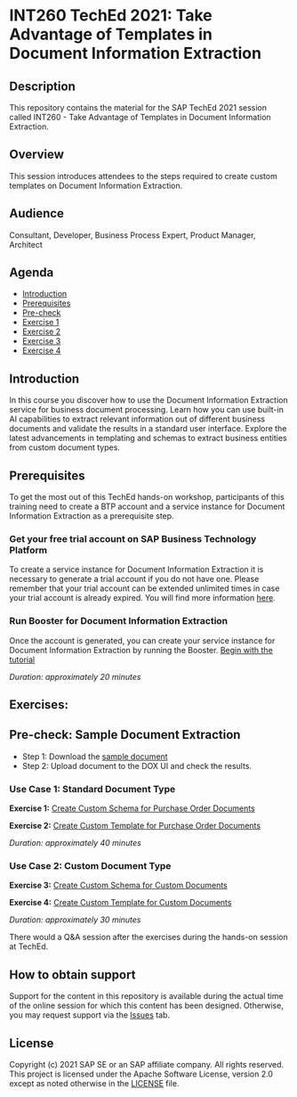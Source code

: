 # INT260 TechEd 2021: Take Advantage of Templates in Document Information Extraction

## Description

This repository contains the material for the SAP TechEd 2021 session called INT260 - Take Advantage of Templates in Document Information Extraction.  

## Overview

This session introduces attendees to the steps required to create custom templates on Document Information Extraction.

## Audience

Consultant, Developer, Business Process Expert, Product Manager, Architect

## Agenda
* [Introduction](#Intro)
* [Prerequisites](#Prerequisites)
* [Pre-check](#Exercise0)
* [Exercise 1](#Exercise1)
* [Exercise 2](#Exercise2)
* [Exercise 3](#Exercise3)
* [Exercise 4](#Exercise4)

<a id="Intro"></a>
## Introduction
In this course you discover how to use the Document Information Extraction service for business document processing. Learn how you can use built-in AI capabilities to extract relevant information out of different business documents and validate the results in a standard user interface. Explore the latest advancements in templating and schemas to extract business entities from custom document types.

<a id="Prerequisites"></a>
## Prerequisites
To get the most out of this TechEd hands-on workshop, participants of this training need to create a BTP account and a service instance for Document Information Extraction as a prerequisite step.

### Get your free trial account on SAP Business Technology Platform
To create a service instance for Document Information Extraction it is necessary to generate a trial account if you do not have one. Please remember that your trial account can be extended unlimited times in case your trial account is already expired. You will find more information [here](https://developers.sap.com/tutorials/hcp-create-trial-account.html#0dcf1c45-cd6f-48cc-ae10-690765287a5a). 

### Run Booster for Document Information Extraction 
Once the account is generated, you can create your service instance for Document Information Extraction by running the Booster. [Begin with the tutorial](https://developers.sap.com/tutorials/cp-aibus-dox-booster-app.html)

*Duration: approximately 20 minutes* 

## Exercises:

## Pre-check: Sample Document Extraction
<a id="Exercise0"></a>
- Step 1: Download the [sample document](https://raw.githubusercontent.com/SAPDocuments/Tutorials/master/tutorials/cp-aibus-dox-swagger-ui/data/sample-invoice-1.pdf)
- Step 2: Upload document to the DOX UI and check the results.

### Use Case 1: Standard Document Type 
<a id="Exercise1"></a>
**Exercise 1:**
[Create Custom Schema for Purchase Order Documents](https://developers.sap.com/tutorials/cp-aibus-dox-ui-schema.html)

<a id="Exercise2"></a>
**Exercise 2:**
[Create Custom Template for Purchase Order Documents](https://developers.sap.com/tutorials/cp-aibus-dox-ui-template.html)

*Duration: approximately 40 minutes*

### Use Case 2: Custom Document Type 

<a id="Exercise3"></a>
**Exercise 3:**
[Create Custom Schema for Custom Documents](https://developers.sap.com/tutorials/cp-aibus-dox-ui-schema-custom.html)

<a id="Exercise4"></a>
**Exercise 4:**
[Create Custom Template for Custom Documents](https://developers.sap.com/tutorials/cp-aibus-dox-ui-template-custom.html)

*Duration: approximately 30 minutes*

There would a Q&A session after the exercises during the hands-on session at TechEd.

## How to obtain support

Support for the content in this repository is available during the actual time of the online session for which this content has been designed. Otherwise, you may request support via the [Issues](../../issues) tab.

## License
Copyright (c) 2021 SAP SE or an SAP affiliate company. All rights reserved. This project is licensed under the Apache Software License, version 2.0 except as noted otherwise in the [LICENSE](LICENSES/Apache-2.0.txt) file.
